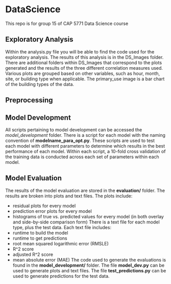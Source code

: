 # DataScience
This repo is for group 15 of CAP 5771 Data Science course

## Exploratory Analysis
Within the analysis.py file you will be able to find the code used for the exploratory analysis. The results of this analysis is in the DS_Images folder. There are additional folders within DS_Images that correspond to the plots generated and the results of the three different correlation measures used. Various plots are grouped based on other variables, such as hour, month, site, or building type when applicable. The primary_use image is a bar chart of the building types of the data.

## Preprocessing

## Model Development
All scripts pertaining to model development can be accessed the *model_development* folder. There is a script for each model with the naming convention of **modelname_para_opt.py**. These scripts are used to test each model with different parameters to determine which results in the best performance of each model. Within each script, a 10-fold cross validation of the training data is conducted across each set of parameters within each model. 

## Model Evaluation
The results of the model evaluation are stored in the **evaluation/** folder. The results are broken into plots and text files.
The plots include:
- residual plots for every model
- prediction error plots for every model
- histograms of true vs. predicted values for every model (in both overlay and side-by-side comparison form)
There is a text file for each model type, plus the test data. Each text file includes:
- runtime to build the model
- runtime to get predictions
- root mean squared logarithmic error (RMSLE)
- R^2 score
- adjusted R^2 score
- mean absolute error (MAE)
The code used to generate the evaluations is found in the **model_development/** folder. The file **model_dev.py** can be used to generate plots and text files. The file **test_predictions.py** can be used to generate predictions for the test data.
